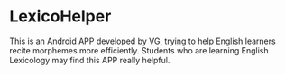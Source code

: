 # LexicoHelper
This is an Android APP developed by VG, trying to help English learners recite morphemes more efficiently. Students who are learning English Lexicology may find this APP really helpful.
